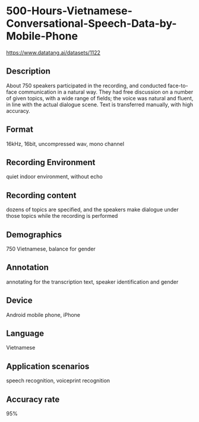 # 500-Hours-Vietnamese-Conversational-Speech-Data-by-Mobile-Phone
https://www.datatang.ai/datasets/1122
## Description
About 750 speakers participated in the recording, and conducted face-to-face communication in a natural way. They had free discussion on a number of given topics, with a wide range of fields; the voice was natural and fluent, in line with the actual dialogue scene. Text is transferred manually, with high accuracy.

## Format
16kHz, 16bit, uncompressed wav, mono channel

## Recording Environment
quiet indoor environment, without echo

## Recording content
dozens of topics are specified, and the speakers make dialogue under those topics while the recording is performed

## Demographics
750 Vietnamese, balance for gender

## Annotation
annotating for the transcription text, speaker identification and gender

## Device
Android mobile phone, iPhone

## Language
Vietnamese

## Application scenarios
speech recognition, voiceprint recognition

## Accuracy rate
95%
